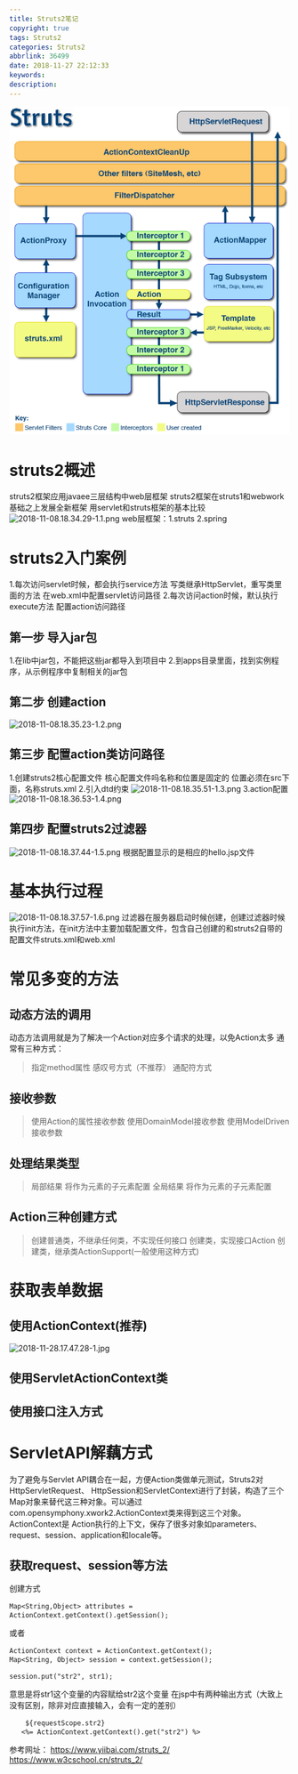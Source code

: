 ```yaml
---
title: Struts2笔记
copyright: true
tags: Struts2
categories: Struts2
abbrlink: 36499
date: 2018-11-27 22:12:33
keywords:
description:
---
```

![1.png](Notes_of_Struts2/1.png)
 <!-- more -->
# struts2概述
struts2框架应用javaee三层结构中web层框架
struts2框架在struts1和webwork基础之上发展全新框架
用servlet和struts框架的基本比较
![2018-11-08.18.34.29-1.1.png](https://raw.githubusercontent.com/Thunderforrain/picture/master/2018-11-08.18.34.29-1.1.png)
web层框架：1.struts 2.spring

# struts2入门案例
1.每次访问servlet时候，都会执行service方法
 写类继承HttpServlet，重写类里面的方法
 在web.xml中配置servlet访问路径
2.每次访问action时候，默认执行execute方法
 配置action访问路径
## 第一步 导入jar包
1.在lib中jar包，不能把这些jar都导入到项目中
2.到apps目录里面，找到实例程序，从示例程序中复制相关的jar包
## 第二步 创建action
![2018-11-08.18.35.23-1.2.png](https://raw.githubusercontent.com/Thunderforrain/picture/master/2018-11-08.18.35.23-1.2.png)
## 第三步 配置action类访问路径
1.创建struts2核心配置文件
 	核心配置文件吗名称和位置是固定的
    位置必须在src下面，名称struts.xml
2.引入dtd约束
![2018-11-08.18.35.51-1.3.png](https://raw.githubusercontent.com/Thunderforrain/picture/master/2018-11-08.18.35.51-1.3.png)
3.action配置
![2018-11-08.18.36.53-1.4.png](https://raw.githubusercontent.com/Thunderforrain/picture/master/2018-11-08.18.36.53-1.4.png)
## 第四步 配置struts2过滤器
![2018-11-08.18.37.44-1.5.png](https://raw.githubusercontent.com/Thunderforrain/picture/master/2018-11-08.18.37.44-1.5.png)
根据配置显示的是相应的hello.jsp文件

# 基本执行过程
![2018-11-08.18.37.57-1.6.png](https://raw.githubusercontent.com/Thunderforrain/picture/master/2018-11-08.18.37.57-1.6.png)
过滤器在服务器启动时候创建，创建过滤器时候执行init方法，在init方法中主要加载配置文件，包含自己创建的和struts2自带的配置文件struts.xml和web.xml
# 常见多变的方法
## 动态方法的调用
动态方法调用就是为了解决一个Action对应多个请求的处理，以免Action太多
通常有三种方式：
> 指定method属性
感叹号方式（不推荐）
通配符方式

## 接收参数
> 使用Action的属性接收参数
使用DomainModel接收参数
使用ModelDriven接收参数
## 处理结果类型
> 局部结果
将<result/>作为<action/>元素的子元素配置
全局结果
将<result/>作为<global-result/>元素的子元素配置

## Action三种创建方式
> 创建普通类，不继承任何类，不实现任何接口
创建类，实现接口Action
创建类，继承类ActionSupport(一般使用这种方式)

# 获取表单数据
## 使用ActionContext(推荐)

![2018-11-28.17.47.28-1.jpg](https://raw.githubusercontent.com/Thunderforrain/picture/master/2018-11-28.17.47.28-1.jpg)
## 使用ServletActionContext类

## 使用接口注入方式


# ServletAPI解藕方式
 为了避免与Servlet API耦合在一起，方便Action类做单元测试，Struts2对HttpServletRequest、 HttpSession和ServletContext进行了封装，构造了三个Map对象来替代这三种对象。可以通过com.opensymphony.xwork2.ActionContext类来得到这三个对象。ActionContext是 Action执行的上下文，保存了很多对象如parameters、request、session、application和locale等。
 ## 获取request、session等方法
创建方式
 ~~~
Map<String,Object> attributes = ActionContext.getContext().getSession();
~~~
或者
 ~~~
ActionContext context = ActionContext.getContext();
Map<String, Object> session = context.getSession();
~~~

 ~~~
session.put("str2", str1);
~~~
意思是将str1这个变量的内容赋给str2这个变量
在jsp中有两种输出方式（大致上没有区别，除非对应直接输入，会有一定的差别）
 ~~~
     ${requestScope.str2}  
    <%= ActionContext.getContext().get("str2") %>  
~~~
参考网址：
https://www.yiibai.com/struts_2/
https://www.w3cschool.cn/struts_2/


